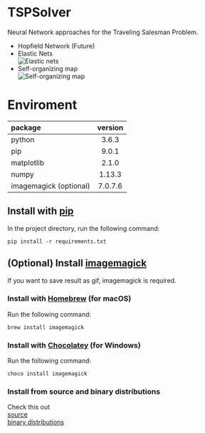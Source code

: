 # TSPSolver
Neural Network approaches for the Traveling Salesman Problem.
- Hopfield Network (Future)  
- Elastic Nets  
![Elastic nets](https://github.com/ishidur/TSPSolver/blob/develop/results/djibouti/elastic_nets/animation.gif)
- Self-organizing map  
![Self-organizing map](https://github.com/ishidur/TSPSolver/blob/develop/results/djibouti/self_organizing_map/animation.gif)

# Enviroment
|package|version|
|:--|:--:|
|python|3.6.3|
|pip|9.0.1|
|matplotlib|2.1.0|
|numpy|1.13.3|
|imagemagick (optional)|7.0.7.6|
  
## Install with [pip](https://pip.pypa.io/en/stable/)  
In the project directory, run the following command:  
```
pip install -r requirements.txt
```  

## (Optional) Install [imagemagick](https://www.imagemagick.org/script/index.php)  
If you want to save result as gif, imagemagick is required.  
### Install with [Homebrew](https://brew.sh/index.html) (for macOS)  
Run the following command: 
```
brew install imagemagick
```
### Install with [Chocolatey](https://chocolatey.org/about) (for Windows)  
Run the following command: 
```
choco install imagemagick
```
### Install from source and binary distributions    
Check this out  
[source](https://www.imagemagick.org/script/install-source.php)  
[binary distributions](https://www.imagemagick.org/script/download.php)
